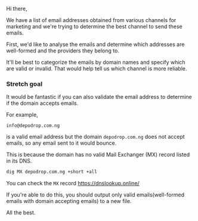 Hi there,

We have a list of email addresses obtained from various channels for marketing and we're trying to determine the best channel to send these emails.

First, we'd like to analyse the emails and determine which addresses are well-formed and the providers they belong to.

It'll be best to categorize the emails by domain names and specify which are valid or invalid. That would help tell us which channel is more reliable.

### Stretch goal

It would be fantastic if you can also validate the email address to determine if the domain accepts emails.

For example,

```
info@depodrop.com.ng
```

is a valid email address but the domain `depodrop.com.ng` does not accept emails, so any email sent to it would bounce.

This is because the domain has no valid Mail Exchanger (MX) record listed in its DNS.

```bash
dig MX depodrop.com.ng +short +all
```

You can check the `MX` record https://dnslookup.online/

If you're able to do this, you should output only valid emails(well-formed emails with domain accepting emails) to a new file.

All the best.
